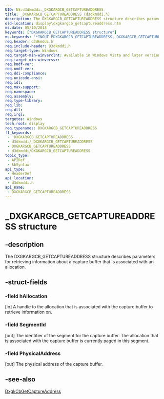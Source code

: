 ```yaml
---
UID: NS:d3dkmddi._DXGKARGCB_GETCAPTUREADDRESS
title: _DXGKARGCB_GETCAPTUREADDRESS (d3dkmddi.h)
description: The DXGKARGCB_GETCAPTUREADDRESS structure describes parameters for retrieving information about a capture buffer that is associated with an allocation.
old-location: display\dxgkargcb_getcaptureaddress.htm
ms.date: 05/10/2018
keywords: ["DXGKARGCB_GETCAPTUREADDRESS structure"]
ms.keywords: "*INOUT_PDXGKARGCB_GETCAPTUREADDRESS, DXGKARGCB_GETCAPTUREADDRESS, DXGKARGCB_GETCAPTUREADDRESS structure [Display Devices], DmStructs_24ed27a0-7ad3-44d1-aa93-c22733ebfb34.xml, _DXGKARGCB_GETCAPTUREADDRESS, d3dkmddi/DXGKARGCB_GETCAPTUREADDRESS, display.dxgkargcb_getcaptureaddress"
req.header: d3dkmddi.h
req.include-header: D3dkmddi.h
req.target-type: Windows
req.target-min-winverclnt: Available in Windows Vista and later versions of the Windows operating systems.
req.target-min-winversvr: 
req.kmdf-ver: 
req.umdf-ver: 
req.ddi-compliance: 
req.unicode-ansi: 
req.idl: 
req.max-support: 
req.namespace: 
req.assembly: 
req.type-library: 
req.lib: 
req.dll: 
req.irql: 
targetos: Windows
tech.root: display
req.typenames: DXGKARGCB_GETCAPTUREADDRESS
f1_keywords:
 - _DXGKARGCB_GETCAPTUREADDRESS
 - d3dkmddi/_DXGKARGCB_GETCAPTUREADDRESS
 - DXGKARGCB_GETCAPTUREADDRESS
 - d3dkmddi/DXGKARGCB_GETCAPTUREADDRESS
topic_type:
 - APIRef
 - kbSyntax
api_type:
 - HeaderDef
api_location:
 - d3dkmddi.h
api_name:
 - DXGKARGCB_GETCAPTUREADDRESS
---
```


# _DXGKARGCB_GETCAPTUREADDRESS structure


## -description

The DXGKARGCB_GETCAPTUREADDRESS structure describes parameters for retrieving information about a capture buffer that is associated with an allocation.

## -struct-fields

### -field hAllocation

[in] A handle to the allocation that is associated with the capture buffer to retrieve information on.

### -field SegmentId

[out] The identifier of the segment for the capture buffer. The allocation that is associated with the capture buffer is currently paged in this segment.

### -field PhysicalAddress

[out] The physical address of the capture buffer.

## -see-also

<a href="/windows-hardware/drivers/ddi/d3dkmddi/nc-d3dkmddi-dxgkcb_getcaptureaddress">DxgkCbGetCaptureAddress</a>
